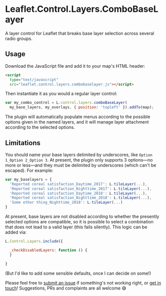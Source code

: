 # Leaflet.Control.Layers.ComboBaseLayer
A layer control for Leaflet that breaks base layer selection across several radio groups.

## Usage

Download the JavaScript file and add it to your map's HTML header:

```html
<script 
  type="text/javascript"
  src="leaflet.control.layers.combobaselayer.js"></script>
```

Then instantiate it as you would a regular layer control:

```js
var my_combo_control = L.control.layers.comboBaseLayer(
  my_base_layers, my_overlays, { position: 'topleft' }).addTo(map);
```

The plugin will automatically populate menus according to the possible options given in the named layers, and it will manage layer attachment according to the selected options.

## Limitations

You should name your base layers delimited by underscores, like `Option 1_Option 2_Option 3`. At present, the plugin only supports 3 options—no more or less—and they must be delimited by underscores (which can't be escaped). For example:

```js
var my_baselayers = {
  'Reported cereal satisfaction_Daytime_2017': L.tileLayer(...),
  'Reported cereal satisfaction_Nighttime_2017': L.tileLayer(...),
  'Reported cereal satisfaction_Daytime_2018': L.tileLayer(...),
  'Reported cereal satisfaction_Nighttime_2018': L.tileLayer(...),
  'Some other thing_Nighttime_2018': L.tileLayer(...)
}
```

At present, base layers are not disabled according to whether the presently selected options are compatible, so it is possible to select a combination that does not lead to a valid layer (this fails silently). This logic can be added via:

```js
L.Control.Layers.include({

  _checkDisabledLayers: function () {
  }

}
```
    
(But I'd like to add some sensible defaults, once I can decide on some!)

Please feel free to [submit an issue](https://github.com/rensa/Leaflet.Control.Layers.ComboBaseLayer) if something's not working right, or [get in touch](https://twitter.com/rensa_co)! Suggestions, PRs and complaints are all welcome 😅
